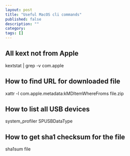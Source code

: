 ```yaml
---
layout: post
title: "Useful MacOS cli commands"
published: false
description: ""
category: 
tags: []
---
```


## All kext not from Apple
kextstat | grep -v com.apple

## How to find URL for downloaded file
xattr -l com.apple.metadata:kMDItemWhereFroms file.zip

## How to list all USB devices
system_profiler SPUSBDataType

## How to get sha1 checksum for the file
sha1sum file
